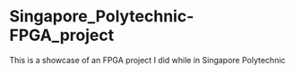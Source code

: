 # Singapore_Polytechnic-FPGA_project
 
This is a showcase of an FPGA project I did while in Singapore Polytechnic